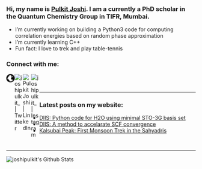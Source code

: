 ### Hi, my name is [Pulkit Joshi](https://joshipulkit.github.io). I am a currently a PhD scholar in the Quantum Chemistry Group in TIFR, Mumbai.

<!--**joshipulkit/joshipulkit** is a ✨ _special_ ✨ repository because its `README.md` (this file) appears on your GitHub profile.-->

- I’m currently working on building a Python3 code for computing correlation energies based on random phase approximation
- I’m currently learning C++
- Fun fact: I love to trek and play table-tennis


### Connect with me:

[<img align="left" alt="joshipulkit.github.io" width="22px" src="https://raw.githubusercontent.com/iconic/open-iconic/master/svg/globe.svg" />][website]
[<img align="left" alt="joshipulkit_ | Twitter" width="22px" src="https://cdn.jsdelivr.net/npm/simple-icons@v3/icons/twitter.svg" />][twitter]
[<img align="left" alt="Pulkit Joshi | LinkedIn" width="22px" src="https://cdn.jsdelivr.net/npm/simple-icons@v3/icons/linkedin.svg" />][linkedin]
[<img align="left" alt="joshipulkit_ | Instagram" width="22px" src="https://cdn.jsdelivr.net/npm/simple-icons@v3/icons/instagram.svg" />][instagram]

<br />
<br />

---

### Latest posts on my website: 

- [DIIS: Python code for H2O using minimal STO-3G basis set](https://joshipulkit.github.io/codes/diis-python-code/)
- [DIIS: A method to accelarate SCF convergence](https://joshipulkit.github.io/notes/diis/)
- [Kalsubai Peak: First Monsoon Trek in the Sahyadris](https://joshipulkit.github.io/blog/first-monsoon-trek-to-sahyadris/)

<br />

---

<img align="left" alt="joshipulkit's Github Stats" src="https://github-readme-stats.vercel.app/api?username=joshipulkit&show_icons=true&hide_border=true&count_private=true" />
<!-- <img alt="top langs" src="https://github-readme-stats.vercel.app/api/top-langs/?username=joshipulkit&hide_border=true"> -->


[website]:https://joshipulkit.github.io
[twitter]:https://twitter.com/joshipulkit_
[linkedin]:https://www.linkedin.com/in/joshipulkit/
[instagram]:https://instagram.com/joshipulkit_